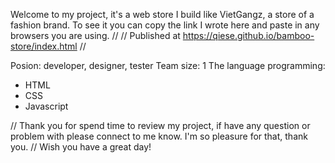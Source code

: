 Welcome to my project, it's a web store I build like VietGangz, a store of a fashion brand. To see it you can copy the link I wrote here and paste in any browsers you are using.
//
// Published at https://qiese.github.io/bamboo-store/index.html
//

Posion: developer, designer, tester
Team size: 1
The language programming:

- HTML
- CSS
- Javascript

// Thank you for spend time to review my project, if have any question or problem with please connect to me know. I'm so pleasure for that, thank you.
// Wish you have a great day!
